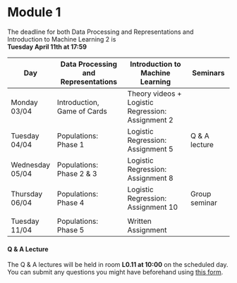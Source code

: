 
# Module 1

The deadline for both Data Processing and Representations and Introduction to Machine Learning 2 is<br>**Tuesday April 11th at 17:59**

| Day                | Data Processing<br>and Representations | Introduction to<br>Machine Learning | Seminars          |
| ------------------ | ---------------------------- | ----------------------------------- | --------------------------- |
| Monday<br>03/04    | Introduction, Game of Cards  | Theory videos +<br>Logistic Regression: Assignment 2 |            |
| Tuesday<br>04/04   | Populations: Phase 1         | Logistic Regression: Assignment 5   | Q & A lecture               |
| Wednesday<br>05/04 | Populations: Phase 2 & 3     | Logistic Regression: Assignment 8   |                             |
| Thursday<br>06/04  | Populations: Phase 4         | Logistic Regression: Assignment 10  | Group seminar               |
|                    |                              |                                     |                             |
| Tuesday<br>11/04   | Populations: Phase 5         | Written Assignment                  |                             |



#### Q & A Lecture

The Q & A lectures will be held in room **L0.11 at 10:00** on the scheduled day. You can submit any questions you might have beforehand using [this form](https://forms.office.com/Pages/ResponsePage.aspx?id=zcrxoIxhA0S5RXb7PWh05ZTDc7biyulCvpu4U-tarWtUMlZYQUlYMFVMREdWRVVPWTNITlIxQlFUTC4u).

